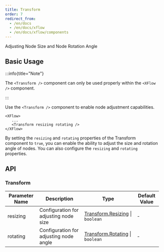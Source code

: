 ```yaml
---
title: Transform
order: 7
redirect_from:
  - /en/docs
  - /en/docs/xflow
  - /en/docs/xflow/components
---
```


Adjusting Node Size and Node Rotation Angle

## Basic Usage

:::info{title="Note"}

The `<Transform />` component can only be used properly within the `<XFlow />` component.

:::

Use the `<Transform />` component to enable node adjustment capabilities.

```tsx
<XFlow>
   ...
   <Transform resizing rotating />
</XFlow>
```

By setting the `resizing` and `rotating` properties of the Transform component to `true`, you can enable the ability to adjust the size and rotation angle of nodes. You can also configure the `resizing` and `rotating` properties.

<code id="xflow-components-transform" src="@/src/xflow/components/transform/index.tsx"></code>

## API

### Transform

| Parameter Name | Description | Type | Default Value |
|----------------|-------------|------|---------------|
| resizing       | Configuration for adjusting node size | [Transform.Resizing](/tutorial/plugins/transform#adjust-size) \| `boolean` | - |
| rotating       | Configuration for adjusting node angle | [Transform.Rotating](/tutorial/plugins/transform#adjust-angle) \| `boolean` | - |
